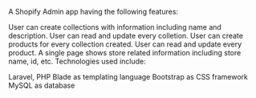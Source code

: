 A Shopify Admin app having the following features:

User can create collections with information including name and description.
User can read and update every colletion.
User can create products for every collection created.
User can read and update every product.
A single page shows store related information including store name, id, etc.
Technologies used include:

Laravel, PHP
Blade as templating language
Bootstrap as CSS framework
MySQL as database